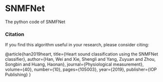 # SNMFNet
 The python code of SNMFNet

### Citation
If you find this algorithm useful in your research, please consider citing:

@article{han2019heart,
  title={Heart sound classification using the SNMFNet classifier},
  author={Han, Wei and Xie, Shengli and Yang, Zuyuan and Zhou, Songbin and Huang, Haonan},
  journal={Physiological measurement},
  volume={40},
  number={10},
  pages={105003},
  year={2019},
  publisher={IOP Publishing}
}
